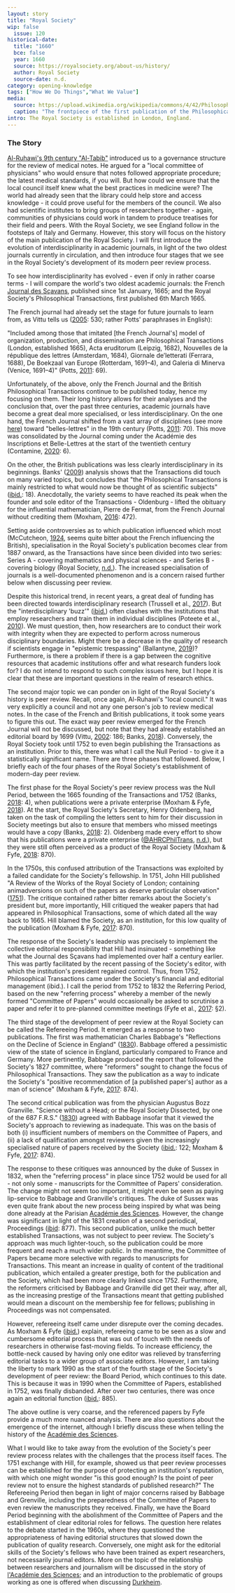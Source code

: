 ```yaml
---
layout: story
title: "Royal Society"
wip: false
  issue: 120
historical-date:
  title: "1660"
  bce: false
  year: 1660
  source: https://royalsociety.org/about-us/history/
  author: Royal Society
  source-date: n.d.
category: opening-knowledge
tags: ["How We Do Things","What We Value"]
media:
  source: https://upload.wikimedia.org/wikipedia/commons/4/42/Philosophical_Transactions_Volume_1_frontispiece.jpg
  caption: "The frontpiece of the first publication of the Philosophical Transactions. Source: Wikimedia Commons."
intro: The Royal Society is established in London, England.
---
```

### The Story
[Al-Ruhawi's 9th century "Al-Tabib"](https://www.tiki-toki.com/timeline/entry/1753034/A-History-of-Research-Ethics/#vars!panel=16443459!) introduced us to a governance structure for the review of medical notes. He argued for a "local committee of physicians" who would ensure that notes followed appropriate procedure; the latest medical standards, if you will. But how could we ensure that the local council itself knew what the best practices in medicine were? The world had already seen that the library could help store and access knowledge - it could prove useful for the members of the council. We also had scientific institutes to bring groups of researchers together - again, communities of physicians could work in tandem to produce treatises for their field and peers. With the Royal Society, we see England follow in the footsteps of Italy and Germany. However, this story will focus on the history of the main publication of the Royal Society. I will first introduce the evolution of interdisciplinarity in academic journals, in light of the two oldest journals currently in circulation, and then introduce four stages that we see in the Royal Society's development of its modern peer review process.

To see how interdisciplinarity has evolved - even if only in rather coarse terms - I will compare the world's two oldest academic journals: the French [Journal des Sçavans](https://www.tiki-toki.com/timeline/entry/1753034/A-History-of-Research-Ethics/#vars!panel=16554675!), published since 1st January, 1665; and the Royal Society's Philosophical Transactions, first published 6th March 1665.

The French journal had already set the stage for future journals to learn from, as Vittu tells us ([2005](https://doi.org/10.3917/dss.053.0527): 530; rather Potts' paraphrases in English):

"Included among those that imitated [the French Journal's] model of organization, production, and dissemination are Philosophical Transactions (London, established 1665), Acta eruditorum (Leipzig, 1682), Nouvelles de la république des lettres (Amsterdam, 1684), Giornale de’letterati (Ferrara, 1688), De Boekzaal van Europe (Rotterdam, 1691–4), and Galeria di Minerva (Venice, 1691–4)" (Potts, [2011](https://doi.org/10.3138/jsp.43.1.68): 69).

Unfortunately, of the above, only the French Journal and the British Philosophical Transactions continue to be published today, hence my focusing on them. Their long history allows for their analyses and the conclusion that, over the past three centuries, academic journals have become a great deal more specialised, or less interdisciplinary. On the one hand, the French Journal shifted from a vast array of disciplines (see more [here](https://www.tiki-toki.com/timeline/entry/1753034/A-History-of-Research-Ethics/#vars!panel=16554675!)) toward "belles-lettres" in the 19th century (Potts, [2011](https://doi.org/10.3138/jsp.43.1.68): 70). This move was consolidated by the Journal coming under the Académie des Inscriptions et Belle-Lettres at the start of the twentieth century (Contamine, [2020](https://www.aibl.fr/IMG/pdf/catalogue-publications-2020.pdf): 6). 

On the other, the British publications was less clearly interdisciplinary in its beginnings. Banks' ([2009](http://journals.openedition.org/asp/213)) analysis shows that the Transactions did touch on many varied topics, but concludes that "the Philosophical Transactions is mainly restricted to what would now be thought of as scientific subjects" ([ibid.](http://journals.openedition.org/asp/213): 18). Anecdotally, the variety seems to have reached its peak when the founder and sole editor of the Transactions - Oldenburg - lifted the obituary for the influential mathematician, Pierre de Fermat, from the French Journal without crediting them (Moxham, [2016](https://www.jstor.org/stable/10.1163/j.ctt1w8h1ng.27): 472).

Setting aside controversies as to which publication influenced which most (McCutcheon, [1924](https://www.jstor.org/stable/4171899), seems quite bitter about the French influencing the British), specialisation in the Royal Society's publication becomes clear from 1887 onward, as the Transactions have since been divided into two series: Series A - covering mathematics and physical sciences - and Series B - covering biology (Royal Society, [n.d.](https://royalsocietypublishing.org/rstl/about)). The increased specialisation of journals is a well-documented phenomenon and is a concern raised further below when discussing peer review. 

Despite this historical trend, in recent years, a great deal of funding has been directed towards interdisciplinary research (Trussell et al., [2017](https://doi.org/10.1177/1609406917711351)). But the "interdisciplinary 'buzz'" ([ibid.](https://doi.org/10.1177/1609406917711351)) often clashes with the institutions that employ researchers and train them in individual disciplines (Poteete et al., [2010](https://press.princeton.edu/books/paperback/9780691146041/working-together)). We must question, then, how researchers are to conduct their work with integrity when they are expected to perform across numerous disciplinary boundaries. Might there be a decrease in the quality of research if scientists engage in "epistemic trespassing" (Ballantyne, [2019](https://doi.org/10.1093/mind/fzx042))? Furthermore, is there a problem if there is a gap between the cognitive resources that academic institutions offer and what research funders look for? I do not intend to respond to such complex issues here, but I hope it is clear that these are important questions in the realm of research ethics.

The second major topic we can ponder on in light of the Royal Society's history is peer review. Recall, once again, Al-Ruhawi's "local council." It was very explicitly a council and not any one person's job to review medical notes. In the case of the French and British publications, it took some years to figure this out. The exact way peer review emerged for the French Journal will not be discussed, but note that they had already established an editorial board by 1699 (Vittu, [2002](https://www.persee.fr/doc/jds_0021-8103_2002_num_1_1_1653): 186; Banks, [2018](https://doi.org/10.3390/publications6010010)). Conversely, the Royal Society took until 1752 to even begin publishing the Transactions as an institution. Prior to this, there was what I call the Null Period - to give it a statistically significant name. There are three phases that followed. Below, I briefly each of the four phases of the Royal Society's establishment of modern-day peer review.

The first phase for the Royal Society's peer review process was the Null Period, between the 1665 founding of the Transactions and 1752 (Banks, [2018](https://www.mdpi.com/2304-6775/6/1/10/htm): 4), when publications were a private enterprise (Moxham & Fyfe, [2018](https://doi.org/10.1017/S0018246X17000334)). At the start, the Royal Society's Secretary, Henry Oldenberg, had taken on the task of compiling the letters sent to him for their discussion in Society meetings but also to ensure that members who missed meetings would have a copy (Banks, [2018](https://www.mdpi.com/2304-6775/6/1/10/htm): 2). Oldenberg made every effort to show that his publications were a private enterprise ([@AHRCPhilTrans](https://twitter.com/AHRCPhilTrans), 
[n.d.](https://arts.st-andrews.ac.uk/philosophicaltransactions/brief-history-of-phil-trans/phil-trans-in-17th-century/)), but they were still often perceived as a product of the Royal Society (Moxham & Fyfe, [2018](https://doi.org/10.1017/S0018246X17000334): 870).

In the 1750s, this confused attribution of the Transactions was exploited by a failed candidate for the Society's fellowship. In 1751, John Hill published "A Review of the Works of the Royal Society of London; containing animadversions on such of the papers as deserve particular observation" ([1751](https://babel.hathitrust.org/cgi/pt?id=mdp.39015004023894)). The critique contained rather bitter remarks about the Society's president but, more importantly, Hill critiqued the weaker papers that had appeared in Philosophical Transactions, some of which dated all the way back to 1665. Hill blamed the Society, as an institution, for this low quality of the publication (Moxham & Fyfe, [2017](https://doi.org/10.1017/S0018246X17000334): 870).

The response of the Society's leadership was precisely to implement the collective editorial responsibility that Hill had insinuated - something like what the Journal des Sçavans had implemented over half a century earlier. This was partly facilitated by the recent passing of the Society's editor, with which the institution's president regained control. Thus, from 1752, Philosophical Transactions came under the Society's financial and editorial management (ibid.). I call the period from 1752 to 1832 the Referring Period, based on the new "referring process" whereby a member of the newly formed "Committee of Papers" would occasionally be asked to scrutinise a paper and refer it to pre-planned committee meetings (Fyfe et al., [2017](https://arts.st-andrews.ac.uk/philosophicaltransactions/keyfacts/1752): §2).

The third stage of the development of peer review at the Royal Society can be called the Refereeing Period. It emerged as a response to two publications. The first was mathematician Charles Babbage's "Reflections on the Decline of Science in England" ([1830](https://www.gutenberg.org/files/1216/1216-h/1216-h.htm)). Babbage offered a pessimistic view of the state of science in England, particularly compared to France and Germany. More pertinently, Babbage produced the report that followed the Society's 1827 committee, where "reformers" sought to change the focus of Philosophical Transactions. They saw the publication as a way to indicate the Society's "positive recommendation of [a published paper's] author as a man of science" (Moxham & Fyfe, [2017](https://doi.org/10.1017/S0018246X17000334): 874).

The second critical publication was from the physician Augustus Bozz Granville. "Science without a Head; or the Royal Society Dissected, by one of the 687 F.R.S." ([1830](https://babel.hathitrust.org/cgi/pt?id=osu.32435005287222)) agreed with Babbage insofar that it viewed the Society's approach to reviewing as inadequate. This was on the basis of both (i) insufficient numbers of members on the Committee of Papers, and (ii) a lack of qualification amongst reviewers given the increasingly specialised nature of papers received by the Society ([ibid.](https://babel.hathitrust.org/cgi/pt?id=osu.32435005287222): 122; Moxham & Fyfe, [2017](https://doi.org/10.1017/S0018246X17000334): 874).

The response to these critiques was announced by the duke of Sussex in 1832, when the "referring process" in place since 1752 would be used for all - not only some - manuscripts for the Committee of Papers' consideration. The change might not seem too important, it might even be seen as paying lip-service to Babbage and Granville's critiques. The duke of Sussex was even quite frank about the new process being inspired by what was being done already at the Parisian [Académie des Sciences](https://www.tiki-toki.com/timeline/entry/1753034/A-History-of-Research-Ethics/#vars!panel=16443522!). However, the change was significant in light of the 1831 creation of a second periodical, Proceedings ([ibid](https://doi.org/10.1017/S0018246X17000334): 877). This second publication, unlike the much better established Transactions, was not subject to peer review. The Society's approach was much lighter-touch, so the publication could be more frequent and reach a much wider public. In the meantime, the Committee of Papers became more selective with regards to manuscripts for Transactions. This meant an increase in quality of content of the traditional publication, which entailed a greater prestige, both for the publication and the Society, which had been more clearly linked since 1752. Furthermore, the reformers criticised by Babbage and Granville did get their way, after all, as the increasing prestige of the Transactions meant that getting published would mean a discount on the membership fee for fellows; publishing in Proceedings was not compensated.

However, refereeing itself came under disrepute over the coming decades. As Moxham & Fyfe ([ibid.](https://doi.org/10.1017/S0018246X17000334)) explain, refereeing came to be seen as a slow and cumbersome editorial process that was out of touch with the needs of researchers in otherwise fast-moving fields. To increase efficiency, the bottle-neck caused by having only one editor was relieved by transferring editorial tasks to a wider group of associate editors. However, I am taking the liberty to mark 1990 as the start of the fourth stage of the Society's development of peer review: the Board Period, which continues to this date. This is because it was in 1990 when the Committee of Papers, established in 1752, was finally disbanded. After over two centuries, there was once again an editorial function ([ibid.](https://doi.org/10.1017/S0018246X17000334): 885).

The above outline is very coarse, and the referenced papers by Fyfe provide a much more nuanced analysis. There are also questions about the emergence of the internet, although I briefly discuss these when telling the history of the [Académie des Sciences](https://www.tiki-toki.com/timeline/entry/1753034/A-History-of-Research-Ethics/#vars!panel=16443522!). 

What I would like to take away from the evolution of the Society's peer review process relates with the challenges that the process itself faces. The 1751 exchange with Hill, for example, showed us that peer review processes can be established for the purpose of protecting an institution's reputation, with which one might wonder "is this good enough? Is the point of peer review not to ensure the highest standards of published research?" The Refereeing Period then began in light of major concerns raised by Babbage and Grenville, including the preparedness of the Committee of Papers to even review the manuscripts they received. Finally, we have the Board Period beginning with the abolishment of the Committee of Papers and the establishment of clear editorial roles for fellows. The question here relates to the debate started in the 1960s, where they questioned the appropriateness of having editorial structures that slowed down the publication of quality research. Conversely, one might ask for the editorial skills of the Society's fellows who have been trained as expert researchers, not necessarily journal editors. More on the topic of the relationship between researchers and journalism will be discussed in the story of [l'Académie des Sciences](https://www.tiki-toki.com/timeline/entry/1753034/A-History-of-Research-Ethics/#vars!panel=16443522!); and an introduction to the problematic of groups working as one is offered when discussing [Durkheim](https://www.tiki-toki.com/timeline/entry/1753034/A-History-of-Research-Ethics/#vars!panel=16554598!).
